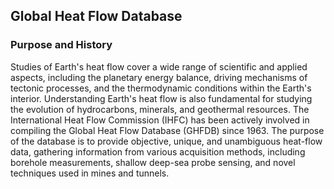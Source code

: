 ## Global Heat Flow Database

### Purpose and History

Studies of Earth's heat flow cover a wide range of scientific and applied aspects, including the planetary energy balance, driving mechanisms of tectonic processes, and the thermodynamic conditions within the Earth's interior. Understanding Earth's heat flow is also fundamental for studying the evolution of hydrocarbons, minerals, and geothermal resources. The International Heat Flow Commission (IHFC) has been actively involved in compiling the Global Heat Flow Database (GHFDB) since 1963. The purpose of the database is to provide objective, unique, and unambiguous heat-flow data, gathering information from various acquisition methods, including borehole measurements, shallow deep-sea probe sensing, and novel techniques used in mines and tunnels.